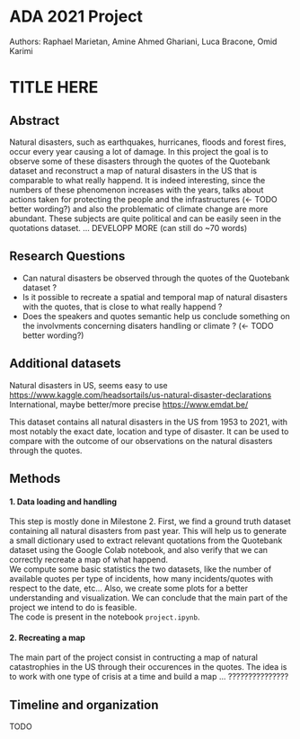 # ADA 2021 Project
Authors: Raphael Marietan, Amine Ahmed Ghariani, Luca Bracone, Omid Karimi

# TITLE HERE

## Abstract
Natural disasters, such as earthquakes, hurricanes, floods and forest fires, occur every year causing a lot of damage. In this project the goal is to observe some of these disasters through the quotes of the Quotebank dataset and reconstruct a map of natural disasters in the US that is comparable to what really happend. It is indeed interesting, since the numbers of these phenomenon increases with the years, talks about actions taken for protecting the people and the infrastructures (<- TODO better wording?) and also the problematic of climate change are more abundant. These subjects are quite political and can be easily seen in the quotations dataset. ... DEVELOPP MORE (can still do ~70 words)

## Research Questions
- Can natural disasters be observed through the quotes of the Quotebank dataset ?
- Is it possible to recreate a spatial and temporal map of natural disasters with the quotes, that is close to what really happend ?
- Does the speakers and quotes semantic help us conclude something on the involvments concerning disaters handling  or climate ? (<- TODO better wording?)

## Additional datasets
Natural disasters in US, seems easy to use </br >
https://www.kaggle.com/headsortails/us-natural-disaster-declarations </br >
International, maybe better/more precise
https://www.emdat.be/ </br >

This dataset contains all natural disasters in the US from 1953 to 2021, with most notably the exact date, location and type of disaster. It can be used to compare with the outcome of our observations on the natural disasters through the quotes.

## Methods
#### 1. Data loading and handling
This step is mostly done in Milestone 2. First, we find a ground truth dataset containing all natural disasters from past year. This will help us to generate a small dictionary used to extract relevant quotations from the Quotebank dataset using the Google Colab notebook, and also verify that we can correctly recreate a map of what happend. </br >
We compute some basic statistics the two datasets, like the number of available quotes per type of incidents, how many incidents/quotes with respect to the date, etc... Also, we create some plots for a better understanding and visualization. We can conclude that the main part of the project we intend to do is feasible. </br >
The code is present in the notebook ```project.ipynb```.
#### 2. Recreating a map
The main part of the project consist in contructing a map of natural catastrophies in the US through their occurences in the quotes. The idea is to work with one type of crisis at a time and build a map ... ???????????????

## Timeline and organization
TODO
